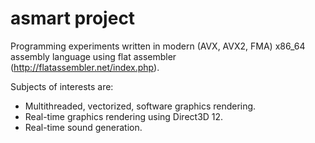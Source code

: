 # asmart project

Programming experiments written in modern (AVX, AVX2, FMA) x86_64 assembly language using flat assembler (http://flatassembler.net/index.php).<br />

Subjects of interests are:<br />

<ul>
<li>Multithreaded, vectorized, software graphics rendering.</li>
<li>Real-time graphics rendering using Direct3D 12.</li>
<li>Real-time sound generation.</li>
</ul>
